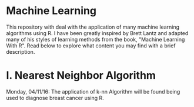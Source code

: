# Machine Learning

 This repository with deal with the application of many machine learning algorithms using R. I have been greatly inspired by Brett Lantz and adapted many of his styles of learning methods from the book, "Machine Learning With R". Read below to explore what content you may find with a brief description.

# I. Nearest Neighbor Algorithm

Monday, 04/11/16: The application of k-nn Algorithm will be found being used to diagnose breast cancer using R.






